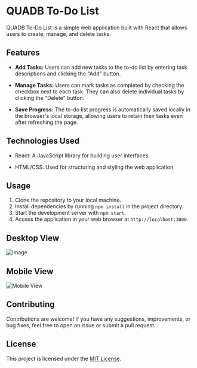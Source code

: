 # QUADB To-Do List

QUADB To-Do List is a simple web application built with React that allows users to create, manage, and delete tasks.

## Features

- **Add Tasks:** Users can add new tasks to the to-do list by entering task descriptions and clicking the "Add" button.

- **Manage Tasks:** Users can mark tasks as completed by checking the checkbox next to each task. They can also delete individual tasks by clicking the "Delete" button.

- **Save Progress:** The to-do list progress is automatically saved locally in the browser's local storage, allowing users to retain their tasks even after refreshing the page.

## Technologies Used

- React: A JavaScript library for building user interfaces.

- HTML/CSS: Used for structuring and styling the web application.

## Usage

1. Clone the repository to your local machine.
2. Install dependencies by running `npm install` in the project directory.
3. Start the development server with `npm start`.
4. Access the application in your web browser at `http://localhost:3000`.

## Desktop View

![image](https://github.com/Easwanth176/quadb_project/assets/103351652/82784087-32a8-4041-a03a-e0888b587a84)


## Mobile View

![Mobile View](/images/mobile-view.png)

## Contributing

Contributions are welcome! If you have any suggestions, improvements, or bug fixes, feel free to open an issue or submit a pull request.

## License

This project is licensed under the [MIT License](LICENSE).
